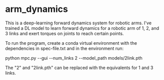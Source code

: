 # arm_dynamics
This is a deep-learning forward dynamics system for robotic arms. I've trained a DL model to learn forward dynamics for a robotic arm of 1, 2, and 3 links and exert torques on joints to reach certain points.

To run the program, create a conda virtual environment with the dependencies in spec-file.txt and in the environment run: 

python mpc.py --gui --num_links 2 --model_path models/2link.pth

The "2" and "2link.pth" can be replaced with the equivalents for 1 and 3 links.

